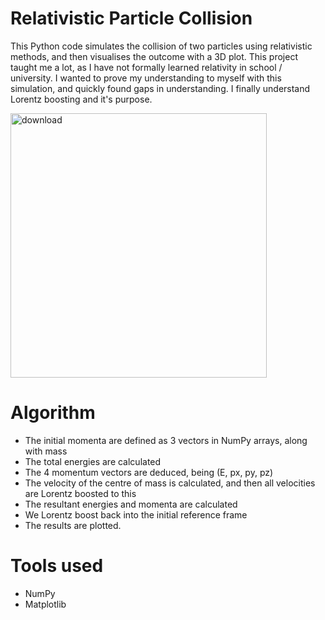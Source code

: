 # Relativistic Particle Collision

This Python code simulates the collision of two particles using relativistic methods, and then visualises the outcome with a 3D plot.
This project taught me a lot, as I have not formally learned relativity in school / university. I wanted to prove my understanding to myself with this simulation, and quickly found gaps in understanding. I finally understand Lorentz boosting and it's purpose.

<img width="410" height="423" alt="download" src="https://github.com/user-attachments/assets/17799c35-95fa-417c-a15b-72325d95fdc9" />

# Algorithm 
- The initial momenta are defined as 3 vectors in NumPy arrays, along with mass
- The total energies are calculated
- The 4 momentum vectors are deduced, being (E, px, py, pz)
- The velocity of the centre of mass is calculated, and then all velocities are Lorentz boosted to this
- The resultant energies and momenta are calculated
- We Lorentz boost back into the initial reference frame
- The results are plotted.

# Tools used
- NumPy
- Matplotlib
  

